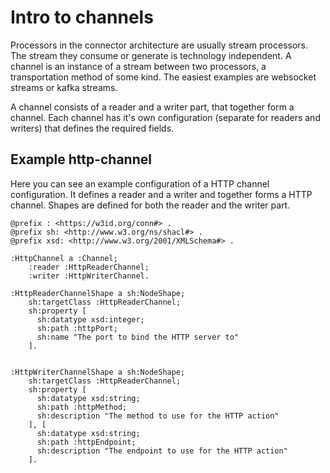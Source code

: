 
# Intro to channels

Processors in the connector architecture are usually stream processors. The stream they consume or generate is technology independent. A channel is an instance of a stream between two processors, a transportation method of some kind. The easiest examples are websocket streams or kafka streams.

A channel consists of a reader and a writer part, that together form a channel. Each channel has it's own configuration (separate for readers and writers) that defines the required fields.

## Example http-channel

Here you can see an example configuration of a HTTP channel configuration. It defines a reader and a writer and together forms a HTTP channel. Shapes are defined for both the reader and the writer part.

```turtle
@prefix : <https://w3id.org/conn#> .
@prefix sh: <http://www.w3.org/ns/shacl#> .
@prefix xsd: <http://www.w3.org/2001/XMLSchema#> .

:HttpChannel a :Channel;
    :reader :HttpReaderChannel;
    :writer :HttpWriterChannel.

:HttpReaderChannelShape a sh:NodeShape;
    sh:targetClass :HttpReaderChannel;
    sh:property [
      sh:datatype xsd:integer;
      sh:path :httpPort;
      sh:name "The port to bind the HTTP server to"
    ].


:HttpWriterChannelShape a sh:NodeShape;
    sh:targetClass :HttpReaderChannel;
    sh:property [
      sh:datatype xsd:string;
      sh:path :httpMethod;
      sh:description "The method to use for the HTTP action"
    ], [
      sh:datatype xsd:string;
      sh:path :httpEndpoint;
      sh:description "The endpoint to use for the HTTP action"
    ].
```
